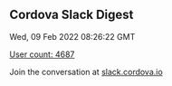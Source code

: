 ## Cordova Slack Digest
Wed, 09 Feb 2022 08:26:22 GMT

[User count: 4687](https://cordova.slack.com/)


Join the conversation at [slack.cordova.io](http://slack.cordova.io/)
